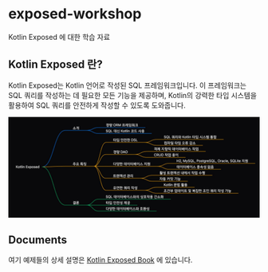 # exposed-workshop

Kotlin Exposed 에 대한 학습 자료

## Kotlin Exposed 란?

Kotlin Exposed는 Kotlin 언어로 작성된 SQL 프레임워크입니다. 이 프레임워크는 SQL 쿼리를 작성하는 데 필요한 모든 기능을 제공하며, Kotlin의 강력한 타입 시스템을 활용하여 SQL 쿼리를 안전하게 작성할 수 있도록 도와줍니다.

![Kotlin Exposed Mindmap](doc/exposed-mindmap-felo-ai.jpg)

## Documents

여기 예제들의 상세 설명은 [Kotlin Exposed Book](https://debop.notion.site/Kotlin-Exposed-Book-1ad2744526b080428173e9c907abdae2) 에 있습니다.

